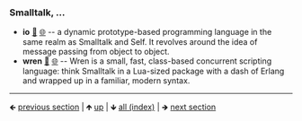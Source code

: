 









### Smalltalk, ...

- **io** [📁](./io) [🌐](https://github.com/GerHobbelt/io) -- a dynamic prototype-based programming language in the same realm as Smalltalk and Self. It revolves around the idea of message passing from object to object.
- **wren** [📁](./wren) [🌐](https://github.com/GerHobbelt/wren) -- Wren is a small, fast, class-based concurrent scripting language: think Smalltalk in a Lua-sized package with a dash of Erlang and wrapped up in a familiar, modern syntax.













	
----

🡸 [previous section](./0006-igor-s-lisp-vetinari-s-scheming.md)  |  🡹 [up](./0001-script-languages-for-embedding-in-c-c-applications.md)  |  🡻 [all (index)](./0103-libraries-in-this-collection.md)  |  🡺 [next section](./0008-strongly-typed-languages-e-g-c-c-like.md)
